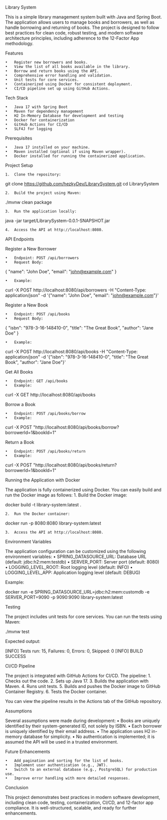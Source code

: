 Library System

This is a simple library management system built with Java and Spring Boot. The application allows users to manage books and borrowers, as well as handle borrowing and returning of books. The project is designed to follow best practices for clean code, robust testing, and modern software architecture principles, including adherence to the 12-Factor App methodology.

Features

	•	Register new borrowers and books.
	•	View the list of all books available in the library.
	•	Borrow and return books using the API.
	•	Comprehensive error handling and validation.
	•	Unit tests for core services.
	•	Containerized using Docker for consistent deployment.
	•	CI/CD pipeline set up using GitHub Actions.

Tech Stack

	•	Java 17 with Spring Boot
	•	Maven for dependency management
	•	H2 In-Memory Database for development and testing
	•	Docker for containerization
	•	GitHub Actions for CI/CD
	•	SLF4J for logging

Prerequisites

	•	Java 17 installed on your machine.
	•	Maven installed (optional if using Maven wrapper).
	•	Docker installed for running the containerized application.

Project Setup

	1.	Clone the repository:

git clone https://github.com/hezkyDev/LibrarySystem.git
cd LibrarySystem


	2.	Build the project using Maven:

./mvnw clean package


	3.	Run the application locally:

java -jar target/LibrarySystem-0.0.1-SNAPSHOT.jar


	4.	Access the API at http://localhost:8080.

API Endpoints

Register a New Borrower

	•	Endpoint: POST /api/borrowers
	•	Request Body:

{
  "name": "John Doe",
  "email": "john@example.com"
}


	•	Example:

curl -X POST http://localhost:8080/api/borrowers -H "Content-Type: application/json" -d '{"name": "John Doe", "email": "john@example.com"}'



Register a New Book

	•	Endpoint: POST /api/books
	•	Request Body:

{
  "isbn": "978-3-16-148410-0",
  "title": "The Great Book",
  "author": "Jane Doe"
}


	•	Example:

curl -X POST http://localhost:8080/api/books -H "Content-Type: application/json" -d '{"isbn": "978-3-16-148410-0", "title": "The Great Book", "author": "Jane Doe"}'



Get All Books

	•	Endpoint: GET /api/books
	•	Example:

curl -X GET http://localhost:8080/api/books



Borrow a Book

	•	Endpoint: POST /api/books/borrow
	•	Example:

curl -X POST "http://localhost:8080/api/books/borrow?borrowerId=1&bookId=1"



Return a Book

	•	Endpoint: POST /api/books/return
	•	Example:

curl -X POST "http://localhost:8080/api/books/return?borrowerId=1&bookId=1"



Running the Application with Docker

The application is fully containerized using Docker. You can easily build and run the Docker image as follows:
	1.	Build the Docker image:

docker build -t library-system:latest .


	2.	Run the Docker container:

docker run -p 8080:8080 library-system:latest


	3.	Access the API at http://localhost:8080.

Environment Variables

The application configuration can be customized using the following environment variables:
	•	SPRING_DATASOURCE_URL: Database URL (default: jdbc:h2:mem:testdb)
	•	SERVER_PORT: Server port (default: 8080)
	•	LOGGING_LEVEL_ROOT: Root logging level (default: INFO)
	•	LOGGING_LEVEL_APP: Application logging level (default: DEBUG)

Example:

docker run -e SPRING_DATASOURCE_URL=jdbc:h2:mem:customdb -e SERVER_PORT=9090 -p 9090:9090 library-system:latest

Testing

The project includes unit tests for core services. You can run the tests using Maven:

./mvnw test

Expected output:

[INFO] Tests run: 15, Failures: 0, Errors: 0, Skipped: 0
[INFO] BUILD SUCCESS

CI/CD Pipeline

The project is integrated with GitHub Actions for CI/CD. The pipeline:
	1.	Checks out the code.
	2.	Sets up Java 17.
	3.	Builds the application with Maven.
	4.	Runs unit tests.
	5.	Builds and pushes the Docker image to GitHub Container Registry.
	6.	Tests the Docker container.

You can view the pipeline results in the Actions tab of the GitHub repository.

Assumptions

Several assumptions were made during development:
	•	Books are uniquely identified by their system-generated ID, not solely by ISBN.
	•	Each borrower is uniquely identified by their email address.
	•	The application uses H2 in-memory database for simplicity.
	•	No authentication is implemented; it is assumed the API will be used in a trusted environment.

Future Enhancements

	•	Add pagination and sorting for the list of books.
	•	Implement user authentication (e.g., JWT).
	•	Switch to an external database (e.g., PostgreSQL) for production use.
	•	Improve error handling with more detailed responses.

Conclusion

This project demonstrates best practices in modern software development, including clean code, testing, containerization, CI/CD, and 12-factor app compliance. It is well-structured, scalable, and ready for further enhancements.
